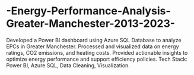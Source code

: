# -Energy-Performance-Analysis-Greater-Manchester-2013-2023-
Developed a Power BI dashboard using Azure SQL Database to analyze EPCs in Greater Manchester. Processed and visualized data on energy ratings, CO2 emissions, and heating costs. Provided actionable insights to optimize energy performance and support efficiency policies. Tech Stack: Power BI, Azure SQL, Data Cleaning, Visualization. 
